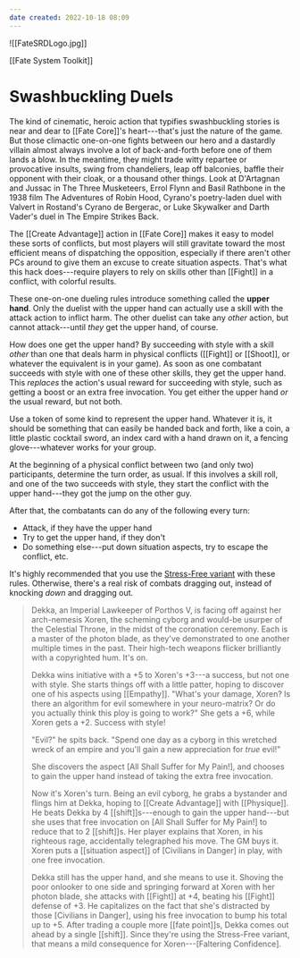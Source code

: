 ```yaml
---
date created: 2022-10-18 08:09
---
```


![[FateSRDLogo.jpg]]

[[Fate System Toolkit]]

# Swashbuckling Duels

The kind of cinematic, heroic action that typifies swashbuckling stories is near and dear to [[Fate Core]]'s heart---that's just the nature of the game. But those climactic one-on-one fights between our hero and a dastardly villain almost always involve a lot of back-and-forth before one of them lands a blow. In the meantime, they might trade witty repartee or provocative insults, swing from chandeliers, leap off balconies, baffle their opponent with their cloak, or a thousand other things. Look at D'Artagnan and Jussac in The Three Musketeers, Errol Flynn and Basil Rathbone in the 1938 film The Adventures of Robin Hood, Cyrano's poetry-laden duel with Valvert in Rostand's Cyrano de Bergerac, or Luke Skywalker and Darth Vader's duel in The Empire Strikes Back.

The [[Create Advantage]] action in [[Fate Core]] makes it easy to model these sorts of conflicts, but most players will still gravitate toward the most efficient means of dispatching the opposition, especially if there aren't other PCs around to give them an excuse to create situation aspects. That's what this hack does---require players to rely on skills other than [[Fight]] in a conflict, with colorful results.

These one-on-one dueling rules introduce something called the **upper hand**. Only the duelist with the upper hand can actually use a skill with the attack action to inflict harm. The other duelist can take any _other_ action, but cannot attack---until _they_ get the upper hand, of course.

How does one get the upper hand? By succeeding with style with a skill _other_ than one that deals harm in physical conflicts ([[Fight]] or [[Shoot]], or whatever the equivalent is in your game). As soon as one combatant succeeds with style with one of these other skills, they get the upper hand. This _replaces_ the action's usual reward for succeeding with style, such as getting a boost or an extra free invocation. You get either the upper hand _or_ the usual reward, but not both.

Use a token of some kind to represent the upper hand. Whatever it is, it should be something that can easily be handed back and forth, like a coin, a little plastic cocktail sword, an index card with a hand drawn on it, a fencing glove---whatever works for your group.

At the beginning of a physical conflict between two (and only two) participants, determine the turn order, as usual. If this involves a skill roll, and one of the two succeeds with style, they start the conflict with the upper hand---they got the jump on the other guy.

After that, the combatants can do any of the following every turn:

- Attack, if they have the upper hand
- Try to get the upper hand, if they don't
- Do something else---put down situation aspects, try to escape the
  conflict, etc.

It's highly recommended that you use the [Stress-Free variant](../customized-tools/index.html) with these rules. Otherwise, there's a real risk of combats dragging out, instead of knocking _down_ and dragging out.

> Dekka, an Imperial Lawkeeper of Porthos V, is facing off against her
> arch-nemesis Xoren, the scheming cyborg and would-be usurper of the
> Celestial Throne, in the midst of the coronation ceremony. Each is a
> master of the photon blade, as they've demonstrated to one another
> multiple times in the past. Their high-tech weapons flicker
> brilliantly with a copyrighted hum. It's on.
>
> Dekka wins initiative with a +5 to Xoren's +3---a success, but not one
> with style. She starts things off with a little patter, hoping to
> discover one of his aspects using [[Empathy]]. "What's your damage, Xoren?
> Is there an algorithm for evil somewhere in your neuro-matrix? Or do
> you actually think this ploy is going to work?" She gets a +6, while
> Xoren gets a +2. Success with style!
>
> "Evil?" he spits back. "Spend one day as a cyborg in this wretched
> wreck of an empire and you'll gain a new appreciation for _true_
> evil!"
>
> She discovers the aspect [All Shall Suffer for My Pain!], and
> chooses to gain the upper hand instead of taking the extra free
> invocation.
>
> Now it's Xoren's turn. Being an evil cyborg, he grabs a bystander and
> flings him at Dekka, hoping to [[Create Advantage]] with [[Physique]]. He
> beats Dekka by 4 [[shift]]s---enough to gain the upper hand---but she uses
> that free invocation on [All Shall Suffer for My Pain!] to
> reduce that to 2 [[shift]]s. Her player explains that Xoren, in his
> righteous rage, accidentally telegraphed his move. The GM buys it.
> Xoren puts a [[situation aspect]] of [Civilians in Danger] in
> play, with one free invocation.
>
> Dekka still has the upper hand, and she means to use it. Shoving the
> poor onlooker to one side and springing forward at Xoren with her
> photon blade, she attacks with [[Fight]] at +4, beating his [[Fight]] defense
> of +3. He capitalizes on the fact that she's distracted by those
> [Civilians in Danger], using his free invocation to bump his
> total up to +5. After trading a couple more [[fate point]]s, Dekka comes
> out ahead by a single [[shift]]. Since they're using the Stress-Free
> variant, that means a mild consequence for Xoren---[Faltering
> Confidence].

